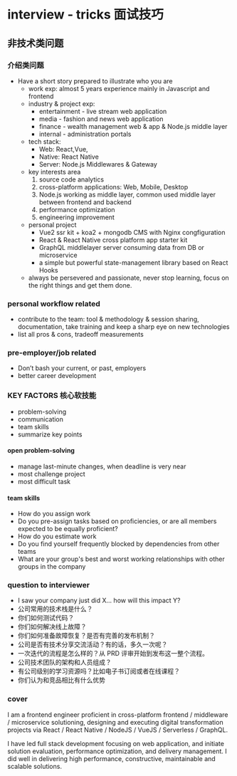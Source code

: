 # interview - tricks 面试技巧

## 非技术类问题
### 介绍类问题
- Have a short story prepared to illustrate who you are
  - work exp: almost 5 years experience mainly in Javascript and frontend
  - industry & project exp:
    - entertainment - live stream web application
    - media - fashion and news web application
    - finance - wealth management web & app & Node.js middle layer
    - internal - administration portals
  - tech stack:
    - Web: React,Vue,
    - Native: React Native
    - Server: Node.js Middlewares & Gateway
  - key interests area
    1. source code analytics
    2. cross-platform applications: Web, Mobile, Desktop
    3. Node.js working as middle layer, common used middle layer between frontend and backend
    4. performance optimization
    5. engineering improvement
  - personal project
    - Vue2 ssr kit + koa2 + mongodb CMS with Nginx congfiguration
    - React & React Native cross platform app starter kit
    - GraphQL middlelayer server consuming data from DB or microservice
    - a simple but powerful state-management library based on React Hooks
  - always be persevered and passionate, never stop learning, focus on the right things and get them done.

### personal workflow related
- contribute to the team: tool & methodology & session sharing, documentation, take training and keep a sharp eye on new technologies
- list all pros & cons, tradeoff measurements

### pre-employer/job related
- Don’t bash your current, or past, employers
- better career development

### KEY FACTORS 核心软技能
- problem-solving
- communication
- team skills
- summarize key points

#### open problem-solving
- manage last-minute changes, when deadline is very near
- most challenge project
- most difficult task

#### team skills
- How do you assign work
- Do you pre-assign tasks based on proficiencies, or are all members expected to be equally proficient?
- How do you estimate work
- Do you find yourself frequently blocked by dependencies from other teams
- What are your group's best and worst working relationships with other groups in the company

### question to interviewer
- I saw your company just did X… how will this impact Y?
- 公司常用的技术栈是什么？
- 你们如何测试代码？
- 你们如何解决线上故障？
- 你们如何准备故障恢复？是否有完善的发布机制？
- 公司是否有技术分享交流活动？有的话，多久一次呢？
- 一次迭代的流程是怎么样的？从 PRD 评审开始到发布这一整个流程。
- 公司技术团队的架构和人员组成？
- 有公司级别的学习资源吗？比如电子书订阅或者在线课程？
- 你们认为和竞品相比有什么优势

### cover
I am a frontend engineer proficient in cross-platform frontend / middleware / microservice solutioning, designing and executing digital transformation projects via React / React Native / NodeJS / VueJS / Serverless / GraphQL.

I have led full stack development focusing on web application, and initiate solution evaluation, performance optimization, and delivery management. I did well in delivering high performance, constructive, maintainable and scalable solutions.
